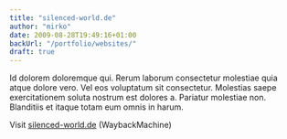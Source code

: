 ```yaml
---
title: "silenced-world.de"
author: "mirko"
date: 2009-08-28T19:49:16+01:00
backUrl: "/portfolio/websites/"
draft: true
---
```


Id dolorem doloremque qui. Rerum laborum consectetur molestiae quia atque dolore vero. Vel eos voluptatum sit consectetur. Molestias saepe exercitationem soluta nostrum est dolores a. Pariatur molestiae non. Blanditiis et itaque totam eum omnis in harum.

Visit [silenced-world.de](https://web.archive.org/web/20111114213052/http://www.silenced-world.de) (WaybackMachine)
